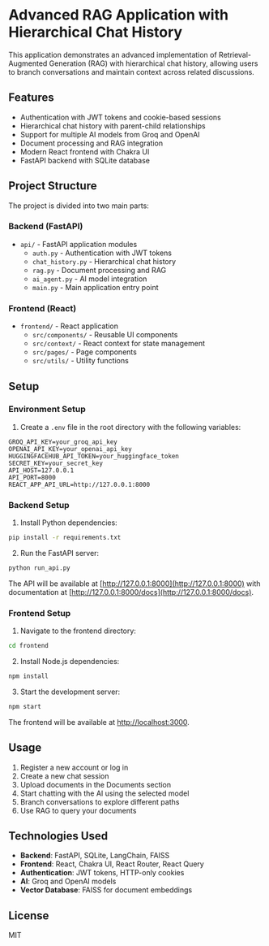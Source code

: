 # Advanced RAG Application with Hierarchical Chat History

This application demonstrates an advanced implementation of Retrieval-Augmented Generation (RAG) with hierarchical chat history, allowing users to branch conversations and maintain context across related discussions.

## Features

- Authentication with JWT tokens and cookie-based sessions
- Hierarchical chat history with parent-child relationships
- Support for multiple AI models from Groq and OpenAI
- Document processing and RAG integration
- Modern React frontend with Chakra UI
- FastAPI backend with SQLite database

## Project Structure

The project is divided into two main parts:

### Backend (FastAPI)

- `api/` - FastAPI application modules
  - `auth.py` - Authentication with JWT tokens
  - `chat_history.py` - Hierarchical chat history
  - `rag.py` - Document processing and RAG
  - `ai_agent.py` - AI model integration
  - `main.py` - Main application entry point

### Frontend (React)

- `frontend/` - React application
  - `src/components/` - Reusable UI components
  - `src/context/` - React context for state management
  - `src/pages/` - Page components
  - `src/utils/` - Utility functions

## Setup

### Environment Setup

1. Create a `.env` file in the root directory with the following variables:

```
GROQ_API_KEY=your_groq_api_key
OPENAI_API_KEY=your_openai_api_key
HUGGINGFACEHUB_API_TOKEN=your_huggingface_token
SECRET_KEY=your_secret_key
API_HOST=127.0.0.1
API_PORT=8000
REACT_APP_API_URL=http://127.0.0.1:8000
```

### Backend Setup

1. Install Python dependencies:

```bash
pip install -r requirements.txt
```

2. Run the FastAPI server:

```bash
python run_api.py
```

The API will be available at [http://127.0.0.1:8000](http://127.0.0.1:8000) with documentation at [http://127.0.0.1:8000/docs](http://127.0.0.1:8000/docs).

### Frontend Setup

1. Navigate to the frontend directory:

```bash
cd frontend
```

2. Install Node.js dependencies:

```bash
npm install
```

3. Start the development server:

```bash
npm start
```

The frontend will be available at [http://localhost:3000](http://localhost:3000).

## Usage

1. Register a new account or log in
2. Create a new chat session
3. Upload documents in the Documents section
4. Start chatting with the AI using the selected model
5. Branch conversations to explore different paths
6. Use RAG to query your documents

## Technologies Used

- **Backend**: FastAPI, SQLite, LangChain, FAISS
- **Frontend**: React, Chakra UI, React Router, React Query
- **Authentication**: JWT tokens, HTTP-only cookies
- **AI**: Groq and OpenAI models
- **Vector Database**: FAISS for document embeddings

## License

MIT

